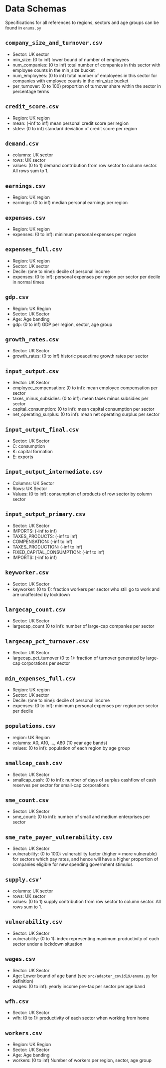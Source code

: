 # Data Schemas

Specifications for all references to regions, sectors and age groups
can be found in `enums.py`

## `company_size_and_turnover.csv`

* Sector: UK sector
* min_size: (0 to inf) lower bound of number of employees
* num_companies: (0 to inf) total number of companies in this sector with employee counts in the min_size bucket
* num_employees: (0 to inf) total number of employees in this sector for companies with employee counts in the min_size bucket
* per_turnover: (0 to 100) proportion of turnover share within the sector in percentage terms


## `credit_score.csv`

* Region: UK region
* mean: (-inf to inf) mean personal credit score per region
* stdev: (0 to inf) standard deviation of credit score per region

## `demand.csv`

* columns: UK sector
* rows: UK sector
* values: (0 to 1) demand contribution from row sector
  to column sector. All rows sum to 1.
 
## `earnings.csv`
 
* Region: UK region
* earnings: (0 to inf) median personal earnings per region

## `expenses.csv`

* Region: UK region
* expenses: (0 to inf): minimum personal expenses per region

## `expenses_full.csv`

* Region: UK region
* Sector: UK sector
* Decile: (one to nine): decile of personal income
* expenses: (0 to inf): personal expenses per region per sector per decile in normal times

## `gdp.csv`

* Region: UK Region
* Sector: UK Sector
* Age: Age banding
* gdp: (0 to inf) GDP per region, sector, age group


## `growth_rates.csv`

* Sector: UK Sector
* growth_rates: (0 to inf) historic peacetime growth rates per sector

## `input_output.csv`

* Sector: UK Sector
* employee_compensation: (0 to inf): mean employee compensation per sector
* taxes_minus_subsidies: (0 to inf): mean taxes minus subsidies per sector
* capital_consumption: (0 to inf): mean capital consumption per sector
* net_operating_surplus: (0 to inf): mean net operating surplus per sector

## `input_output_final.csv`

* Sector: UK Sector
* C: consumption
* K: capital formation
* E: exports

## `input_output_intermediate.csv`

* Columns: UK Sector
* Rows: UK Sector
* Values: (0 to inf): consumption of products of row sector by column sector

## `input_output_primary.csv`

* Sector: UK Sector
* IMPORTS: (-inf to inf)
* TAXES_PRODUCTS: (-inf to inf)
* COMPENSATION: (-inf to inf)
* TAXES_PRODUCTION: (-inf to inf)
* FIXED_CAPITAL_CONSUMPTION: (-inf to inf)
* IMPORTS: (-inf to inf)

## `keyworker.csv`

* Sector: UK Sector
* keyworker: (0 to 1): fraction workers per sector who still go to work and are unaffected by lockdown

## `largecap_count.csv`

* Sector: UK Sector
* largecap_count (0 to inf): number of large-cap companies per sector

## `largecap_pct_turnover.csv`

* Sector: UK Sector
* largecap_pct_turnover (0 to 1): fraction of turnover generated by large-cap corporations per sector

## `min_expenses_full.csv`

* Region: UK region
* Sector: UK sector
* Decile: (one to nine): decile of personal income
* expenses: (0 to inf): minimum personal expenses per region per sector per decile

## `populations.csv`

* region: UK Region
* columns: A0, A10, ..., A80 (10 year age bands)
* values: (0 to inf): population of each region by age group

## `smallcap_cash.csv`

* Sector: UK Sector
* smallcap_cash: (0 to inf): number of days of surplus cashflow of cash reserves per sector for small-cap corporations

## `sme_count.csv`

* Sector: UK Sector
* sme_count: (0 to inf): number of small and medium enterprises per sector

## `sme_rate_payer_vulnerability.csv`

* Sector: UK Sector
* vulnerability: (0 to 100): vulnerability factor (higher = more vulnerable) for sectors which pay rates, and hence will have a higher proportion of companies eligible for new spending government stimulus

## `supply.csv'`

* columns: UK sector
* rows: UK sector
* values: (0 to 1) supply contribution from row sector
  to column sector. All rows sum to 1.

## `vulnerability.csv`

* Sector: UK Sector
* vulnerability: (0 to 1): index representing maximum productivity of each sector under a lockdown situation

## `wages.csv`

* Sector: UK Sector
* Age: Lower bound of age band (see `src/adapter_covid19/enums.py` for definition)
* wages: (0 to inf): yearly income pre-tax per sector per age band

## `wfh.csv`

* Sector: UK Sector
* wfh: (0 to 1): productivity of each sector when working from home

## `workers.csv`

* Region: UK Region
* Sector: UK Sector
* Age: Age banding
* workers: (0 to inf) Number of workers per region, sector, age group
